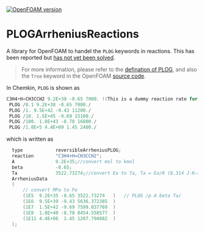 [![OpenFOAM version](https://img.shields.io/badge/OpenFOAM-8-brightgreen)](https://github.com/OpenFOAM/OpenFOAM-8)
# PLOGArrheniusReactions
A library for OpenFOAM to handel the `PLOG` keywords in reactions. This has been reported but [has not yet been solved](https://bugs.openfoam.org/view.php?id=3523).

> For more information, please refer to the [defination of PLOG](http://engine.princeton.edu/modelreduction/PLOG-documents/PLOG-software_distribution.pdf), and also the `Troe` keyword in the OpenFOAM [source code](https://github.com/OpenFOAM/OpenFOAM-8/blob/master/src/thermophysicalModels/specie/reaction/reactionRate/fallOffFunctions/TroeFallOffFunction/TroeFallOffFunction.H).

In Chemkin, `PLOG` is shown as
```C++
C3H4+H=CH3CCH2 9.2E+38 -8.65 7000. !(This is a dummy reaction rate for Chemkin) 
 PLOG /0.1 9.2E+38 -8.65 7000./ 
 PLOG /1. 9.5E+42 -9.43 11200./ 
 PLOG /10. 1.5E+45 -9.69 15100./ 
 PLOG /100. 1.8E+43 -8.78 16800./ 
 PLOG /1.0E+5 4.4E+09 1.45 2400./ 
```

which is written as
```C++
  type            reversibleArrheniusPLOG;
  reaction        "C3H4+H=CH3CCH2";
  A               9.2E+35;//convert mol to kmol
  beta            -8.65;
  Ta              3522.73274;//convert Ea to Ta, Ta = Ea/R (8.314 J⋅K−1⋅mol−1), cal to J (4.18400 J/cal)
  ArrheniusData
  (
      // convert MPa to Pa
      (1E5  9.2E+35 -8.65 3522.73274   )   // PLOG /p A beta Ta/
      (1E6  9.5E+39 -9.43 5636.372385  )
      (1E7  1.5E+42 -9.69 7599.037769  )
      (1E8  1.8E+40 -8.78 8454.558577  )
      (1E11 4.4E+06  1.45 1207.794082  )
  );
```
